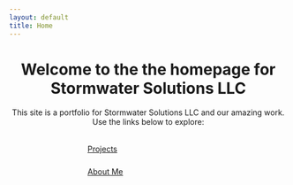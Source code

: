 ```yaml
---
layout: default
title: Home
---
```


<div style="text-align: center; margin: 2rem 0;">
  <h1>Welcome to the the homepage for Stormwater Solutions LLC</h1>
  
  <p>This site is a portfolio for Stormwater Solutions LLC and our amazing work. Use the links below to explore:</p>
</div>

<div style="display: flex; flex-direction: column; align-items: center; gap: 1.5rem; margin: 2rem 0;">
  <a href="{{ '/projects/' | relative_url }}" class="btn btn-primary btn-lg" style="width: 220px;">Projects</a>
  <a href="{{ '/about/' | relative_url }}" class="btn btn-outline-primary btn-lg" style="width: 220px;">About Me</a>
</div>
